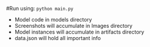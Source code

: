 #Run using:
`python main.py`

- Model code in models directory
- Screenshots will accumulate in Images directory
- Model instances will accumulate in artifacts directory
- data.json will hold all important info 